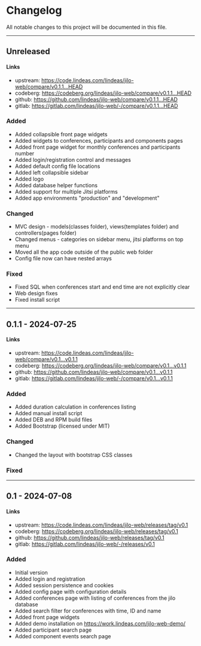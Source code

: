 # Changelog

All notable changes to this project will be documented in this file.

---

## Unreleased

#### Links
- upstream: https://code.lindeas.com/lindeas/jilo-web/compare/v0.1.1...HEAD
- codeberg: https://codeberg.org/lindeas/jilo-web/compare/v0.1.1...HEAD
- github: https://github.com/lindeas/jilo-web/compare/v0.1.1...HEAD
- gitlab: https://gitlab.com/lindeas/jilo-web/-/compare/v0.1.1...HEAD

### Added
- Added collapsible front page widgets
- Added widgets to conferences, participants and components pages
- Added front page widget for monthly conferences and participants number
- Added login/registration control and messages
- Added default config file locations
- Added left collapsible sidebar
- Added logo
- Added database helper functions
- Added support for multiple Jitsi platforms
- Added app environments "production" and "development"

### Changed
- MVC design - models(classes folder), views(templates folder) and controllers(pages folder)
- Changed menus - categories on sidebar menu, jitsi platforms on top menu
- Moved all the app code outside of the public web folder
- Config file now can have nested arrays

### Fixed
- Fixed SQL when conferences start and end time are not explicitly clear
- Web design fixes
- Fixed install script

---

## 0.1.1 - 2024-07-25

#### Links
- upstream: https://code.lindeas.com/lindeas/jilo-web/compare/v0.1...v0.1.1
- codeberg: https://codeberg.org/lindeas/jilo-web/compare/v0.1...v0.1.1
- github: https://github.com/lindeas/jilo-web/compare/v0.1...v0.1.1
- gitlab: https://gitlab.com/lindeas/jilo-web/-/compare/v0.1...v0.1.1

### Added
- Added duration calculation in conferences listing
- Added manual install script
- Added DEB and RPM build files
- Added Bootstrap (licensed under MIT)

### Changed
- Changed the layout with bootstrap CSS classes

### Fixed

---

## 0.1 - 2024-07-08

#### Links
- upstream: https://code.lindeas.com/lindeas/jilo-web/releases/tag/v0.1
- codeberg: https://codeberg.org/lindeas/jilo-web/releases/tag/v0.1
- github: https://github.com/lindeas/jilo-web/releases/tag/v0.1
- gitlab: https://gitlab.com/lindeas/jilo-web/-/releases/v0.1

### Added
- Initial version
- Added login and registration
- Added session persistence and cookies
- Added config page with configuration details
- Added conferences page with listing of conferences from the jilo database
- Added search filter for conferences with time, ID and name
- Added front page widgets
- Added demo installation on https://work.lindeas.com/jilo-web-demo/
- Added participant search page
- Added component events search page
